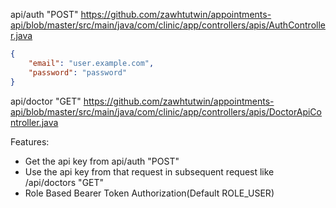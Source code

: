api/auth "POST" 
https://github.com/zawhtutwin/appointments-api/blob/master/src/main/java/com/clinic/app/controllers/apis/AuthController.java
```json
{
	"email": "user.example.com",
	"password": "password"
}
```

api/doctor "GET"
https://github.com/zawhtutwin/appointments-api/blob/master/src/main/java/com/clinic/app/controllers/apis/DoctorApiController.java

Features: 
- Get the api key from api/auth "POST" 
- Use the api key from that request in subsequent request like /api/doctors "GET"
- Role Based Bearer Token Authorization(Default ROLE_USER)
